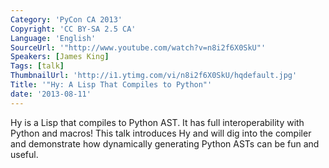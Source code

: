 ```yaml
---
Category: 'PyCon CA 2013'
Copyright: 'CC BY-SA 2.5 CA'
Language: 'English'
SourceUrl: '"http://www.youtube.com/watch?v=n8i2f6X0SkU"'
Speakers: [James King]
Tags: [talk]
ThumbnailUrl: 'http://i1.ytimg.com/vi/n8i2f6X0SkU/hqdefault.jpg'
Title: '"Hy: A Lisp That Compiles to Python"'
date: '2013-08-11'
---
```

Hy is a Lisp that compiles to Python AST.  It has full interoperability with Python and macros!  This talk introduces Hy and will dig into the compiler and demonstrate how dynamically generating Python ASTs can be fun and useful.